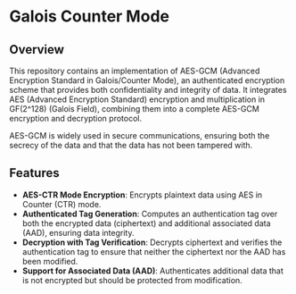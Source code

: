 # Galois Counter Mode

## Overview

This repository contains an implementation of AES-GCM (Advanced Encryption Standard in Galois/Counter Mode), an authenticated encryption scheme that provides both confidentiality and integrity of data. It integrates AES (Advanced Encryption Standard) encryption and multiplication in GF(2^128) (Galois Field), combining them into a complete AES-GCM encryption and decryption protocol.

AES-GCM is widely used in secure communications, ensuring both the secrecy of the data and that the data has not been tampered with.

## Features

- **AES-CTR Mode Encryption**: Encrypts plaintext data using AES in Counter (CTR) mode.
- **Authenticated Tag Generation**: Computes an authentication tag over both the encrypted data (ciphertext) and additional associated data (AAD), ensuring data integrity.
- **Decryption with Tag Verification**: Decrypts ciphertext and verifies the authentication tag to ensure that neither the ciphertext nor the AAD has been modified.
- **Support for Associated Data (AAD)**: Authenticates additional data that is not encrypted but should be protected from modification.

